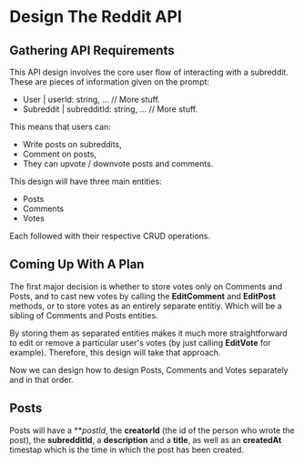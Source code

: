 # Design The Reddit API
## Gathering API Requirements
This API design involves the core user flow of interacting with a subreddit. These are pieces of information given on the prompt:
- User | userId: string, ... // More stuff.
- Subreddit | subredditId: string, ... // More stuff.

This means that users can:
- Write posts on subreddits,
- Comment on posts,
- They can upvote / downvote posts and comments.

This design will have three main entities:
- Posts
- Comments
- Votes

Each followed with their respective CRUD operations.

## Coming Up With A Plan
The first major decision is whether to store votes only on Comments and Posts, and to cast new votes by calling the **EditComment** and **EditPost** methods, or to store votes as an entirely separate entitiy. Which will be a sibling of Comments and Posts entities. 

By storing them as separated entities makes it much more straightforward to edit or remove a particular user's votes (by just calling **EditVote** for example). Therefore, this design will take that approach.

Now we can design how to design Posts, Comments and Votes separately and in that order.

## Posts
Posts will have a ***postId*, the **creatorId** (the id of the person who wrote the post), the **subredditId**, a **description** and a **title**, as well as an **createdAt** timestap which is the time in which the post has been created.
